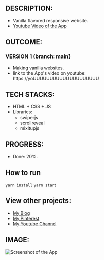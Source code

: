 

## DESCRIPTION:
- Vanilla flavored responsive website.
- [Youtube Video of the App](https://youUUUUUUUUUUUUUUU)

## OUTCOME:
### VERSION 1 (branch: main)
- Making vanilla websites.
- link to the App's video on youtube: https://yoUUUUUUUUUUUUUUUUUUUU


## TECH STACKS:
- HTML + CSS + JS
- Libraries:
    - swiperjs
    - scrollreveal
    - mixitupjs

## PROGRESS:
- Done: 20%.

## How to run
`yarn install`
`yarn start`


## View other projects:
- [My Blog](https://hashnode.com/@marizoo)
- [My Pinterest](https://pin.it/16vGwjy)
- [My Youtube Channel](https://www.youtube.com/channel/UCfkbnM9WvHD3mjecBiGHCBQ/playlists)


## IMAGE:
![Screenshot of the App](./screenshots/500000000000000000000000000000)
